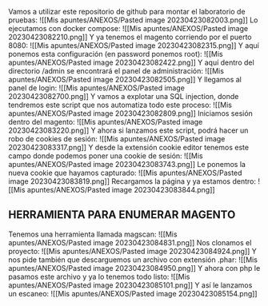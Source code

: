 Vamos a utilizar este repositorio de github para montar el laboratorio de pruebas:
![[Mis apuntes/ANEXOS/Pasted image 20230423082003.png]]
Lo ejecutamos con docker compose:
![[Mis apuntes/ANEXOS/Pasted image 20230423082210.png]]
Y ya tenemos el magento corriendo por el puerto 8080:
![[Mis apuntes/ANEXOS/Pasted image 20230423082315.png]]
Y aquí ponemos esta configuración (en password ponemos root):
![[Mis apuntes/ANEXOS/Pasted image 20230423082422.png]]
Y aquí dentro del directorio /admin se encontrará el panel de administración:
![[Mis apuntes/ANEXOS/Pasted image 20230423082505.png]]
Y llegamos al panel de login:
![[Mis apuntes/ANEXOS/Pasted image 20230423082700.png]]
Y vamos a explotar una SQL injection, donde tendremos este script que nos automatiza todo este proceso:
![[Mis apuntes/ANEXOS/Pasted image 20230423082809.png]]
Iniciamos sesión dentro del magento:
![[Mis apuntes/ANEXOS/Pasted image 20230423083220.png]]
Y ahora si lanzamos este script, podrá hacer un robo de cookies de sesión:
![[Mis apuntes/ANEXOS/Pasted image 20230423083317.png]]
Y desde la extensión cookie editor tenemos este campo donde podemos poner una cookie de sesión:
![[Mis apuntes/ANEXOS/Pasted image 20230423083743.png]]
Le ponemos la nueva cookie que hayamos capturado:
![[Mis apuntes/ANEXOS/Pasted image 20230423083819.png]]
Recargamos la página y ya estamos dentro:
![[Mis apuntes/ANEXOS/Pasted image 20230423083844.png]]
## HERRAMIENTA PARA ENUMERAR MAGENTO
Tenemos una herramienta llamada magscan:
![[Mis apuntes/ANEXOS/Pasted image 20230423084831.png]]
Nos clonamos el proyecto:
![[Mis apuntes/ANEXOS/Pasted image 20230423084924.png]]
Y nos pide también que descarguemos un archivo con extensión .phar:
![[Mis apuntes/ANEXOS/Pasted image 20230423084950.png]]
Y ahora con php le pasamos este archivo y ya lo tenemos todo listo:
![[Mis apuntes/ANEXOS/Pasted image 20230423085101.png]]
Y así le lanzamos un escaneo:
![[Mis apuntes/ANEXOS/Pasted image 20230423085154.png]]
